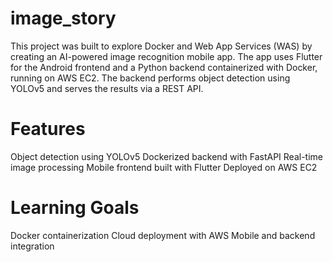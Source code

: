 # image_story

This project was built to explore Docker and Web App Services (WAS) by creating an AI-powered image recognition mobile app. The app uses Flutter for the Android frontend and a Python backend containerized with Docker, running on AWS EC2. The backend performs object detection using YOLOv5 and serves the results via a REST API.

# Features
Object detection using YOLOv5
Dockerized backend with FastAPI
Real-time image processing
Mobile frontend built with Flutter
Deployed on AWS EC2

# Learning Goals
Docker containerization
Cloud deployment with AWS
Mobile and backend integration
